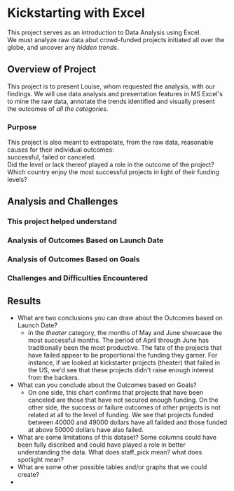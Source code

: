 # Kickstarting with Excel
  This project serves as an introduction to Data Analysis using Excel.\
  We must analyze raw data abut crowd-funded projects initiated all over the globe, and uncover any *hidden trends*.

## Overview of Project
  This project is to present Louise, whom requested the analysis, with our findings. We will use data analysis
  and presentation features in MS Excel's to mine the raw data, annotate the trends identified and visually present \
  the outcomes of *all the categories*.

### Purpose
  This project is also meant to extrapolate, from the raw data, reasonable causes for their individual
  outcomes:\
  successful, failed or canceled.\
  Did the level or lack thereof played a role in the outcome of the project?\
  Which country enjoy the most successful projects in light of their funding levels?

## Analysis and Challenges
  ### This project helped understand 

### Analysis of Outcomes Based on Launch Date

### Analysis of Outcomes Based on Goals

### Challenges and Difficulties Encountered

## Results

- What are two conclusions you can draw about the Outcomes based on Launch Date?
   - in the *theater* category, the months of May and June showcase the most successful months. The period of April through June has traditionally been the most productive. The fate of the projects that have failed appear to be proportional the funding they garner. For instance, if we looked at kickstarter projects (theater) that failed in the US, we'd see that these projects didn't raise enough interest from the backers. 
- What can you conclude about the Outcomes based on Goals?
  - On one side, this chart confirms that projects that have been canceled are those that have not secured enough funding. On the other side, the success or failure outcomes of other projects is not related at all to the level of funding. We see that  projects funded between 40000 and 49000 dollars have all failded and those funded at above 50000 dollars have also failed.
- What are some limitations of this dataset?
  Some columns could have been fully discribed and could have played a role in better understanding the data. What does staff_pick mean? what does spotlight mean?
 - What are some other possible tables and/or graphs that we could create?
  - 

